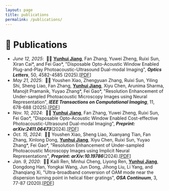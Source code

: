 ```yaml
---
layout: page
title: publications
permalink: /publications/
---
```


<!-- <u>下划线；<em>斜体  -->

# 📝 Publications
- *June 12, 2025*: &nbsp;🎉🎉 <u><strong>Yunhui Jiang</strong></u>, Fan Zhang, Yuwei Zheng, Ruixi Sun, Xiran Cai*, and Fei Gao*, "Disposable Opto-Acoustic Window Enabled Plug-and-Play Photoacoustic-Ultrasound Dual-modal Imaging", <strong><em>Optics Letters</em></strong>, 50, 4582-4585 (2025).[<a href="https://opg.optica.org/ol/abstract.cfm?uri=ol-50-14-4582 " target="_blank">PDF</a>]
- *May 21, 2025*: &nbsp;🎉🎉 Youshen Xiao, Zhengyuan Zhang, Ruixi Sun, Yiling Shi, Sheng Liao, Fan Zhang, <u><strong>Yunhui Jiang</strong></u>, Xiyu Chen, Arunima Sharma, Manojit Pramanik, Yuyao Zhang*, Fei Gao*, "Resolution Enhancement of Under-sampled Photoacoustic Microscopy Images using Neural Representation", <strong><em>IEEE Transactions on Computational Imaging</em></strong>, 11, 678-688 (2025).[<a href="https://ieeexplore.ieee.org/document/11008680" target="_blank">PDF</a>]
- *Nov. 10, 2024*: &nbsp;🎉🎉 <u><strong>Yunhui Jiang</strong></u>, Fan Zhang, Yuwei Zheng, Ruixi Sun, Fei Gao*, "Disposable Opto-Acoustic Window Enabled Cost-effective Photoacoustic-Ultrasound Dual-modal Imaging", <strong><em>Preprint: arXiv:2411.06473</em></strong>(2024).[<a href="https://arxiv.org/abs/2411.06473#:~:text=In%20this%20Letter%2C%20we%20proposed%20a%20coaxial%20photoacoustic-ultrasound,converted%20to%20ultrasound%20transmission%20signal%20by%20photoacoustic%20effect" target="_blank">PDF</a>]
- *Oct. 15, 2024*: &nbsp;🎉🎉 Youshen Xiao, Sheng Liao, Xuanyang Tian, Fan Zhang, Xinlong Dong, <u><strong>Yunhui Jiang</strong></u>, Xiyu Chen, Ruixi Sun, Yuyao Zhang*, Fei Gao*, "Resolution Enhancement of Under-sampled Photoacoustic Microscopy Images using Implicit Neural Representations", <strong><em>Preprint: arXiv:10.19786</em></strong>(2024).[<a href="https://arxiv.org/abs/2410.19786" target="_blank">PDF</a>]
- *Jan. 9, 2020*: &nbsp;🎉🎉  Kaili Ren, Minhui Cheng, Liyong Ren, <u><strong>Yunhui Jiang</strong></u>, Dongdong Han, Yongkai Wang, Jun Dong, Jihong Liu, Li Yang, and Zhanqiang Xi, "Ultra-broadband conversion of OAM mode near the dispersion turning point in helical fiber gratings", <strong><em>OSA Continuum</em></strong>, 3, 77-87 (2020).[<a href="https://opg.optica.org/osac/fulltext.cfm?uri=osac-3-1-77&id=425813" target="_blank">PDF</a>]

